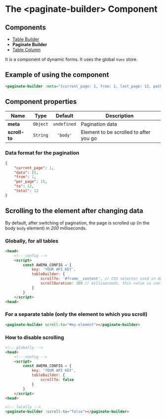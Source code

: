 # The &lt;paginate-builder&gt; Component

## Components

* [Table Builder](./table-builder.md)
* **Paginate Builder**
* [Table Column](./tb-column.md)

It is a component of dynamic forms. It uses the global `Vuex` store.

## Example of using the component

```html
<paginate-builder :meta="{current_page: 1, from: 1, last_page: 12, path: 'https:\/\/local.awema.pl\/example-package', per_page: 15, to: 12, total: 12}"></paginate-builder>
```

<paginate-builder :meta="{current_page: 1, from: 1, last_page: 12, path: 'https:\/\/local.awema.pl\/example-package', per_page: 15, to: 12, total: 12}"></paginate-builder>


## Component properties

| Name               | Type            | Default           | Description                                  |
|--------------------|:---------------:|:-----------------:|----------------------------------------------|
| **meta**           | `Object`        | `undefined`       | Pagination data                              |
| **scroll-to**      | `String`        | `'body'`          | Element to be scrolled to after you go       |

### Data format for the pagination

```json
{
    "current_page": 1,
    "data": [],
    "from": 1,
    "per_page": 15,
    "to": 12,
    "total": 12
}
```


## Scrolling to the element after changing data

By default, after switching of pagination, the page is scrolled up (in the body `body` element) in *200* milliseconds.

### Globally, for all tables

```html
<head>
    <!-- config -->
    <script>
        const AWEMA_CONFIG = {
            key: 'YOUR API KEY',
            tableBuilder: {
                scrollTo: '#frame__content', // CSS selector used in document.querySelector
                scrollDuration: 300 // milliseconds, this value is configured only globally for all tables
            }
        }
    </script>
<head>
```


### For a separate table (only the element to which you scroll)

```html
<paginate-builder scroll-to="#my-element"></paginate-builder>
```


### How to disable scrolling

```html
<!-- globally -->
<head>
    <!-- config -->
    <script>
        const AWEMA_CONFIG = {
            key: 'YOUR API KEY',
            tableBuilder: {
                scrollTo: false
            }
        }
    </script>
<head>

<!-- locally -->
<paginate-builder :scroll-to="false"></paginate-builder>
```
